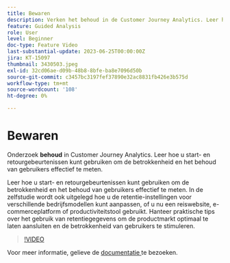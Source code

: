 ```yaml
---
title: Bewaren
description: Verken het behoud in de Customer Journey Analytics. Leer hoe u start- en retourgebeurtenissen kunt gebruiken om de betrokkenheid en het behoud van gebruikers effectief te meten.
feature: Guided Analysis
role: User
level: Beginner
doc-type: Feature Video
last-substantial-update: 2023-06-25T00:00:00Z
jira: KT-15097
thumbnail: 3430503.jpeg
exl-id: 32cd06ae-d09b-48b8-8bfe-ba8e7096d50b
source-git-commit: c3457bc3197fef37890e32ac8831fb426e3b575d
workflow-type: tm+mt
source-wordcount: '108'
ht-degree: 0%

---
```


# Bewaren

Onderzoek **behoud** in Customer Journey Analytics. Leer hoe u start- en retourgebeurtenissen kunt gebruiken om de betrokkenheid en het behoud van gebruikers effectief te meten.

Leer hoe u start- en retourgebeurtenissen kunt gebruiken om de betrokkenheid en het behoud van gebruikers effectief te meten. In de zelfstudie wordt ook uitgelegd hoe u de retentie-instellingen voor verschillende bedrijfsmodellen kunt aanpassen, of u nu een reiswebsite, e-commerceplatform of productiviteitstool gebruikt. Hanteer praktische tips over het gebruik van retentiegegevens om de productmarkt optimaal te laten aansluiten en de betrokkenheid van gebruikers te stimuleren.

>[!VIDEO](https://video.tv.adobe.com/v/3430503/?learn=on)

Voor meer informatie, gelieve de [ documentatie ](https://experienceleague.adobe.com/en/docs/analytics-platform/using/guided-analysis/retention/retention-rates) te bezoeken.
